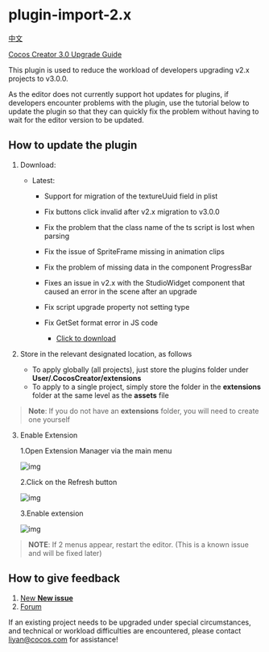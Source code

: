 # plugin-import-2.x

[中文](https://github.com/cocos-creator/plugin-import-2.x/blob/main/README.zh-cn.md)

[Cocos Creator 3.0 Upgrade Guide](https://github.com/cocos-creator/creator-docs/blob/v3.0/en/release-notes/upgrade-guide-v3.0.md)

This plugin is used to reduce the workload of developers upgrading v2.x projects to v3.0.0.

As the editor does not currently support hot updates for plugins, if developers encounter problems with the plugin, use the tutorial below to update the plugin so that they can quickly fix the problem without having to wait for the editor version to be updated.

## How to update the plugin

1. Download: 
    - Latest: 
        - Support for migration of the textureUuid field in plist
        - Fix buttons click invalid after v2.x migration to v3.0.0
        - Fix the problem that the class name of the ts script is lost when parsing
        - Fix the issue of SpriteFrame missing in animation clips
        - Fix the problem of missing data in the component ProgressBar
        - Fixes an issue in v2.x with the StudioWidget component that caused an error in the scene after an upgrade
        - Fix script upgrade property not setting type
        - Fix GetSet format error in JS code
    
             - [Click to download](https://github.com/cocos-creator/plugin-import-2.x/releases/download/main/importer.zip)

2. Store in the relevant designated location, as follows
    - To apply globally (all projects), just store the plugins folder under **User/.CocosCreator/extensions**
    - To apply to a single project, simply store the folder in the **extensions** folder at the same level as the **assets** file
    
> **Note**: If you do not have an **extensions** folder, you will need to create one yourself
    

3. Enable Extension
    
    1.Open Extension Manager via the main menu
    
    ![img](https://user-images.githubusercontent.com/7564028/114006756-49c20a80-9893-11eb-8744-30215330a10b.png)

    2.Click on the Refresh button
    
    ![img](https://user-images.githubusercontent.com/7564028/114006766-4c246480-9893-11eb-9f46-b0fe03c2c09b.png)

    3.Enable extension
    
    ![img](https://user-images.githubusercontent.com/7564028/114006763-4b8bce00-9893-11eb-88ba-e39e3d00a22a.png)

> **NOTE**: If 2 menus appear, restart the editor. (This is a known issue and will be fixed later)    

## How to give feedback

1. [New **New issue**](https://github.com/cocos-creator/plugin-import-2.x/issues/new) 
2. [Forum](https://forum.cocos.org/c/Creator)

If an existing project needs to be upgraded under special circumstances, and technical or workload difficulties are encountered, please contact [liyan@cocos.com](mailto:liyan@cocos.com) for assistance!

